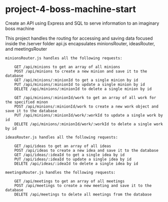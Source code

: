 # project-4-boss-machine-start
Create an API using Express and SQL to serve information to an imaginary boss machine 

This project handles the routing for accessing and saving data focused inside the /server folder
    api.js encapsulates minionsRouter, ideasRouter, and meetingsRouter
    
    minionsRouter.js handles all the following requests:
    
        GET /api/minions to get an array of all minions
        POST /api/minions to create a new minion and save it to the database
        GET /api/minions/:minionId to get a single minion by id
        PUT /api/minions/:minionId to update a single minion by id
        DELETE /api/minions/:minionId to delete a single minion by id
        
        GET /api/minions/:minionId/work to get an array of all work for the specified minon
        POST /api/minions/:minionId/work to create a new work object and save it to the database
        PUT /api/minions/:minionId/work/:workId to update a single work by id
        DELETE /api/minions/:minionId/work/:workId to delete a single work by id

    ideasRouter.js handles all the following requests:
    
        GET /api/ideas to get an array of all ideas
        POST /api/ideas to create a new idea and save it to the database
        GET /api/ideas/:ideaId to get a single idea by id
        PUT /api/ideas/:ideaId to update a single idea by id
        DELETE /api/ideas/:ideaId to delete a single idea by id

    meetingsRouter.js handles the following requests:
    
        GET /api/meetings to get an array of all meetings
        POST /api/meetings to create a new meeting and save it to the database
        DELETE /api/meetings to delete all meetings from the database
